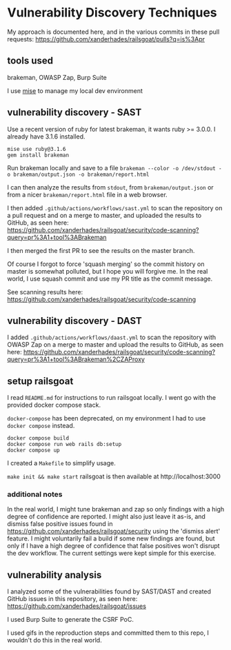 # Vulnerability Discovery Techniques
My approach is documented here, and in the various commits in these pull requests: https://github.com/xanderhades/railsgoat/pulls?q=is%3Apr

## tools used
brakeman, OWASP Zap, Burp Suite

I use [mise](https://github.com/jdx/mise) to manage my local dev environment

## vulnerability discovery - SAST
Use a recent version of ruby for latest brakeman, it wants ruby >= 3.0.0. I already have 3.1.6 installed.

```
mise use ruby@3.1.6
gem install brakeman
```

Run brakeman locally and save to a file
`brakeman --color -o /dev/stdout -o brakeman/output.json -o brakeman/report.html`

I can then analyze the results from `stdout`, from `brakeman/output.json` or from a nicer `brakeman/report.html` file in a web browser.

I then added `.github/actions/workflows/sast.yml` to scan the repository on a pull request and on a merge to master, and uploaded the results to GitHub, as seen here: https://github.com/xanderhades/railsgoat/security/code-scanning?query=pr%3A1+tool%3ABrakeman

I then merged the first PR to see the results on the master branch. 

Of course I forgot to force 'squash merging' so the commit history on master is somewhat polluted, but I hope you will forgive me. In the real world, I use squash commit and use my PR title as the commit message.

See scanning results here: https://github.com/xanderhades/railsgoat/security/code-scanning

## vulnerability discovery - DAST

I added `.github/actions/workflows/daast.yml` to scan the repository with OWASP Zap on a merge to master and upload the results to GitHub, as seen here: https://github.com/xanderhades/railsgoat/security/code-scanning?query=pr%3A1+tool%3ABrakeman%2CZAProxy

## setup railsgoat
I read `README.md` for instructions to run railsgoat locally. I went go with the provided docker compose stack.

`docker-compose` has been deprecated, on my environment I had to use `docker compose` instead.

```
docker compose build
docker compose run web rails db:setup
docker compose up
```

I created a `Makefile` to simplify usage.

`make init && make start`
railsgoat is then available at http://localhost:3000

### additional notes
In the real world, I might tune brakeman and zap so only findings with a high degree of confidence are reported. I might also just leave it as-is, and dismiss false positive issues found in https://github.com/xanderhades/railsgoat/security using the 'dismiss alert' feature. I might voluntarily fail a build if some new findings are found, but only if I have a high degree of confidence that false positives won't disrupt the dev workflow. The current settings were kept simple for this exercise.


## vulnerability analysis

I analyzed some of the vulnerabilities found by SAST/DAST and created GitHub issues in this repository, as seen here: https://github.com/xanderhades/railsgoat/issues 

I used Burp Suite to generate the CSRF PoC.

I used gifs in the reproduction steps and committed them to this repo, I wouldn't do this in the real world.
